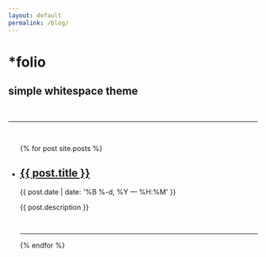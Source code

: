 ```yaml
---
layout: default
permalink: /blog/
---
```


<div class="header-bar">
    <h1>*folio</h1>
    <h2>simple whitespace theme</h2>
    <br/>
    <hr>
    <br/>
</div>


<ul class="post-list">
    {% for post site.posts %}
    <li>
        <h2><a class="post-title" href="{{ post.url | prepend: site.baseurl }}">{{ post.title }}</a></h2>
        <p class="post-meta">{{ post.date | date: '%B %-d, %Y — %H:%M' }}</p>
        <p>{{ post.description }}</p>
        <br/>
        <hr/>
    </li>
    {% endfor %}
</ul>